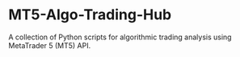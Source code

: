 # MT5-Algo-Trading-Hub
A collection of Python scripts for algorithmic trading analysis using MetaTrader 5 (MT5) API.
